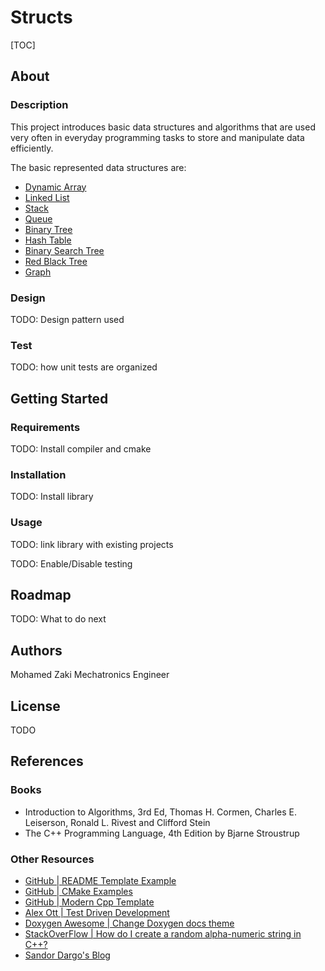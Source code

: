 # Structs #

[TOC]

## About ##

### Description ###

This project introduces basic data structures and algorithms that are used very often in everyday programming tasks to store and manipulate data efficiently.

The basic represented data structures are:

- [Dynamic Array](/home/zaki/Projects/2023/Structs/data/DynamicArray.md)
- [Linked List](/home/zaki/Projects/2023/Structs/data/LinkedList.md)
- [Stack](/home/zaki/Projects/2023/Structs/data/Stack.md)
- [Queue](/home/zaki/Projects/2023/Structs/data/Queue.md)
- [Binary Tree](/home/zaki/Projects/2023/Structs/data/BinaryTree.md)
- [Hash Table](/home/zaki/Projects/2023/Structs/data/HashTable.md)
- [Binary Search Tree](/home/zaki/Projects/2023/Structs/data/BinarySearchTree.md)
- [Red Black Tree](/home/zaki/Projects/2023/Structs/data/RedBlackTree.md)
- [Graph](/home/zaki/Projects/2023/Structs/data/Graph.md)

### Design ###

TODO: Design pattern used

### Test ###

TODO: how unit tests are organized

## Getting Started ##

### Requirements ###

TODO: Install compiler and cmake

### Installation ###

TODO: Install library

### Usage ###

TODO: link library with existing projects

TODO: Enable/Disable testing

## Roadmap ##

TODO: What to do next

## Authors ##

Mohamed Zaki
Mechatronics Engineer

## License ##

TODO

## References ##

### Books ###

- Introduction to Algorithms, 3rd Ed, Thomas H. Cormen, Charles E. Leiserson, Ronald L. Rivest and Clifford Stein
- The C++ Programming Language, 4th Edition by Bjarne Stroustrup

### Other Resources ###

- [GitHub | README Template Example](https://github.com/dec0dOS/amazing-github-template#readme)
- [GitHub | CMake Examples](https://github.com/ttroy50/cmake-examples/tree/master/01-basic)
- [GitHub | Modern Cpp Template](https://github.com/filipdutescu/modern-cpp-template)
- [Alex Ott | Test Driven Development](https://alexott.net/en/cpp/CppTestingIntro.html)
- [Doxygen Awesome | Change Doxygen docs theme](https://jothepro.github.io/doxygen-awesome-css/index.html)
- [StackOverFlow | How do I create a random alpha-numeric string in C++?](https://stackoverflow.com/questions/440133/how-do-i-create-a-random-alpha-numeric-string-in-c)
- [Sandor Dargo's Blog](https://www.sandordargo.com/blog/2019/04/24/parameterized-testing-with-gtest)
